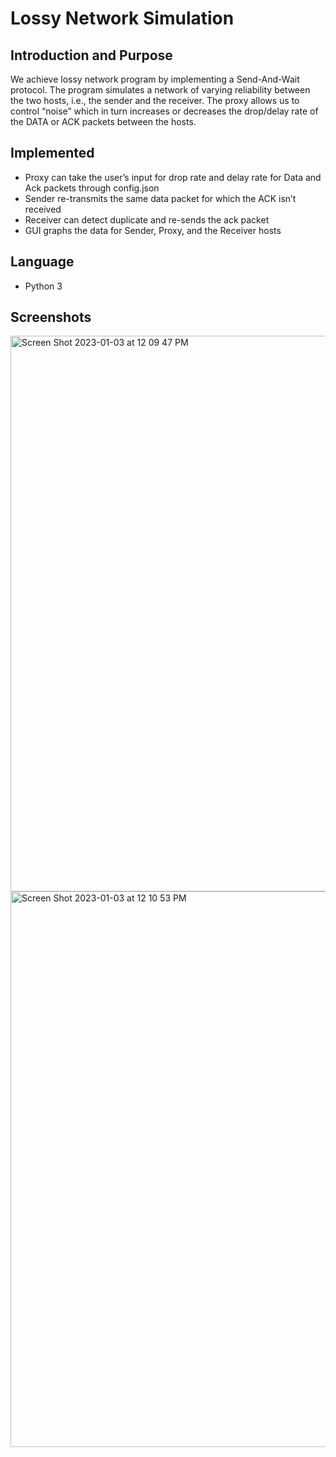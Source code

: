 # Lossy Network Simulation

## Introduction and Purpose
We achieve lossy network program by implementing a Send-And-Wait protocol. The program simulates a network of varying reliability between the two hosts, i.e., the sender and the receiver. The proxy allows us to control “noise” which in turn increases or decreases the drop/delay rate of the DATA or ACK packets between the hosts.

## Implemented
- Proxy can take the user’s input for drop rate and delay rate for Data and Ack packets through config.json
- Sender re-transmits the same data packet for which the ACK isn’t received
- Receiver can detect duplicate and re-sends the ack packet
- GUI graphs the data for Sender, Proxy, and the Receiver hosts

## Language 
- Python 3

## Screenshots
  <img width="889" alt="Screen Shot 2023-01-03 at 12 09 47 PM" src="https://user-images.githubusercontent.com/45160510/210310298-9b0da9e8-c488-425e-9b65-044eb9a70449.png">
<img width="889" alt="Screen Shot 2023-01-03 at 12 10 53 PM" src="https://user-images.githubusercontent.com/45160510/210310409-d8463d96-3dca-4403-8ec5-32e01c8e1a41.png">
